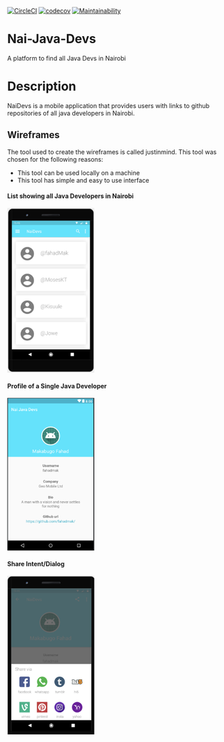 [![CircleCI](https://circleci.com/gh/fahadmak/Nai-Java-Devs.svg?style=svg)](https://circleci.com/gh/fahadmak/Nai-Java-Devs)
[![codecov](https://codecov.io/gh/fahadmak/Nai-Java-Devs/branch/develop/graph/badge.svg)](https://codecov.io/gh/fahadmak/Nai-Java-Devs)
[![Maintainability](https://api.codeclimate.com/v1/badges/4cac7ea6aca7421dc843/maintainability)](https://codeclimate.com/github/fahadmak/Nai-Java-Devs/maintainability)
# Nai-Java-Devs
A platform to find all Java Devs in Nairobi

# Description
NaiDevs is a mobile application that provides users with links to github repositories of all java developers in Nairobi.

## Wireframes
The tool used to create the wireframes is called justinmind. This tool was chosen for the following reasons:
- This tool can be used locally on a machine
- This tool has simple and easy to use interface
#### List showing all Java Developers in Nairobi
<img width="200" alt="All users" src="/wireframes/1.png">

#### Profile of a Single Java Developer
<img width="200" alt="Profile page" src="/wireframes/4.png">

#### Share Intent/Dialog
<img width="200" alt="Share dialog" src="/wireframes/6.png">

